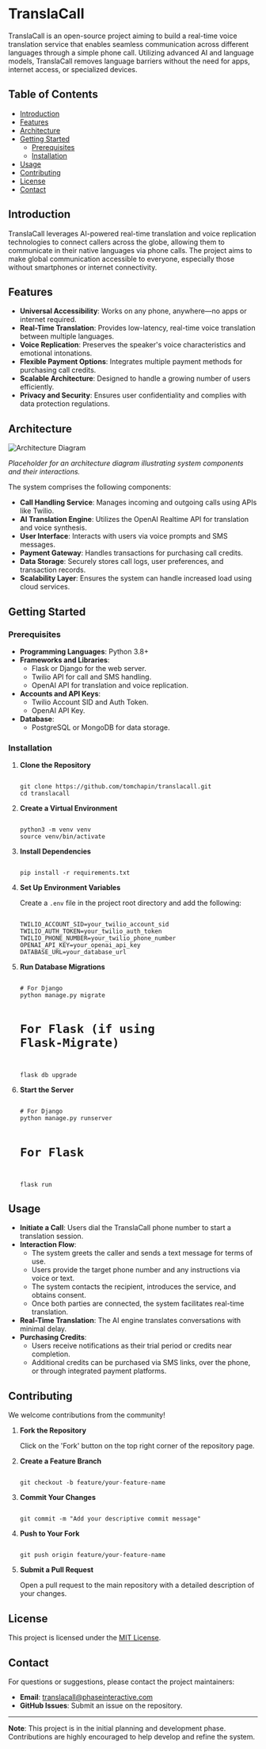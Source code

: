# TranslaCall

TranslaCall is an open-source project aiming to build a real-time voice translation service that enables seamless communication across different languages through a simple phone call. Utilizing advanced AI and language models, TranslaCall removes language barriers without the need for apps, internet access, or specialized devices.

## Table of Contents

- [Introduction](#introduction)
- [Features](#features)
- [Architecture](#architecture)
- [Getting Started](#getting-started)
  - [Prerequisites](#prerequisites)
  - [Installation](#installation)
- [Usage](#usage)
- [Contributing](#contributing)
- [License](#license)
- [Contact](#contact)

## Introduction

TranslaCall leverages AI-powered real-time translation and voice replication technologies to connect callers across the globe, allowing them to communicate in their native languages via phone calls. The project aims to make global communication accessible to everyone, especially those without smartphones or internet connectivity.

## Features

- **Universal Accessibility**: Works on any phone, anywhere—no apps or internet required.
- **Real-Time Translation**: Provides low-latency, real-time voice translation between multiple languages.
- **Voice Replication**: Preserves the speaker's voice characteristics and emotional intonations.
- **Flexible Payment Options**: Integrates multiple payment methods for purchasing call credits.
- **Scalable Architecture**: Designed to handle a growing number of users efficiently.
- **Privacy and Security**: Ensures user confidentiality and complies with data protection regulations.

## Architecture

![Architecture Diagram](./docs/architecture-diagram.png)

*Placeholder for an architecture diagram illustrating system components and their interactions.*

The system comprises the following components:

- **Call Handling Service**: Manages incoming and outgoing calls using APIs like Twilio.
- **AI Translation Engine**: Utilizes the OpenAI Realtime API for translation and voice synthesis.
- **User Interface**: Interacts with users via voice prompts and SMS messages.
- **Payment Gateway**: Handles transactions for purchasing call credits.
- **Data Storage**: Securely stores call logs, user preferences, and transaction records.
- **Scalability Layer**: Ensures the system can handle increased load using cloud services.

## Getting Started

### Prerequisites

- **Programming Languages**: Python 3.8+
- **Frameworks and Libraries**:
  - Flask or Django for the web server.
  - Twilio API for call and SMS handling.
  - OpenAI API for translation and voice replication.
- **Accounts and API Keys**:
  - Twilio Account SID and Auth Token.
  - OpenAI API Key.
- **Database**:
  - PostgreSQL or MongoDB for data storage.

### Installation

1. **Clone the Repository**

   <code>
   git clone https://github.com/tomchapin/translacall.git  
   cd translacall
   </code>

2. **Create a Virtual Environment**

   <code>
   python3 -m venv venv  
   source venv/bin/activate
   </code>

3. **Install Dependencies**

   <code>
   pip install -r requirements.txt
   </code>

4. **Set Up Environment Variables**

   Create a `.env` file in the project root directory and add the following:

   <code>
   TWILIO_ACCOUNT_SID=your_twilio_account_sid  
   TWILIO_AUTH_TOKEN=your_twilio_auth_token  
   TWILIO_PHONE_NUMBER=your_twilio_phone_number  
   OPENAI_API_KEY=your_openai_api_key  
   DATABASE_URL=your_database_url
   </code>

5. **Run Database Migrations**

   <code>
   # For Django  
   python manage.py migrate

   # For Flask (if using Flask-Migrate)  
   flask db upgrade
   </code>

6. **Start the Server**

   <code>
   # For Django  
   python manage.py runserver

   # For Flask  
   flask run
   </code>

## Usage

- **Initiate a Call**: Users dial the TranslaCall phone number to start a translation session.
- **Interaction Flow**:
  - The system greets the caller and sends a text message for terms of use.
  - Users provide the target phone number and any instructions via voice or text.
  - The system contacts the recipient, introduces the service, and obtains consent.
  - Once both parties are connected, the system facilitates real-time translation.
- **Real-Time Translation**: The AI engine translates conversations with minimal delay.
- **Purchasing Credits**:
  - Users receive notifications as their trial period or credits near completion.
  - Additional credits can be purchased via SMS links, over the phone, or through integrated payment platforms.

## Contributing

We welcome contributions from the community!

1. **Fork the Repository**

   Click on the 'Fork' button on the top right corner of the repository page.

2. **Create a Feature Branch**

   <code>
   git checkout -b feature/your-feature-name
   </code>

3. **Commit Your Changes**

   <code>
   git commit -m "Add your descriptive commit message"
   </code>

4. **Push to Your Fork**

   <code>
   git push origin feature/your-feature-name
   </code>

5. **Submit a Pull Request**

   Open a pull request to the main repository with a detailed description of your changes.

## License

This project is licensed under the [MIT License](./LICENSE).

## Contact

For questions or suggestions, please contact the project maintainers:

- **Email**: [translacall@phaseinteractive.com](mailto:translacall@phaseinteractive.com)
- **GitHub Issues**: Submit an issue on the repository.

---

**Note**: This project is in the initial planning and development phase. Contributions are highly encouraged to help develop and refine the system.
